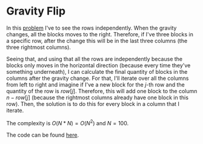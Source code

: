 # Gravity Flip

In this [problem](https://codeforces.com/problemset/problem/405/A) I've to see the rows independently.
When the gravity changes, all the blocks moves to the right.
Therefore, if I've three blocks in a specific row, after the change this will be in the last three columns (the three rightmost columns).

Seeing that, and using that all the rows are independently because the blocks only moves in the horizontal direction (because every time they've something underneath), I can calculate the final quantity of blocks in the columns after the gravity change.
For that, I'll iterate over all the columns from left to right and imagine if I've a new block for the $j$-th row and the quantity of the row is $row[j]$.
Therefore, this will add one block to the column $n-row[j]$ (because the rightmost columns already have one block in this row).
Then, the solution is to do this for every block in a column that I iterate.

The complexity is $O(N*N)=O(N^2)$ and $N=100$.

The code can be found [here](./solution.cpp).
